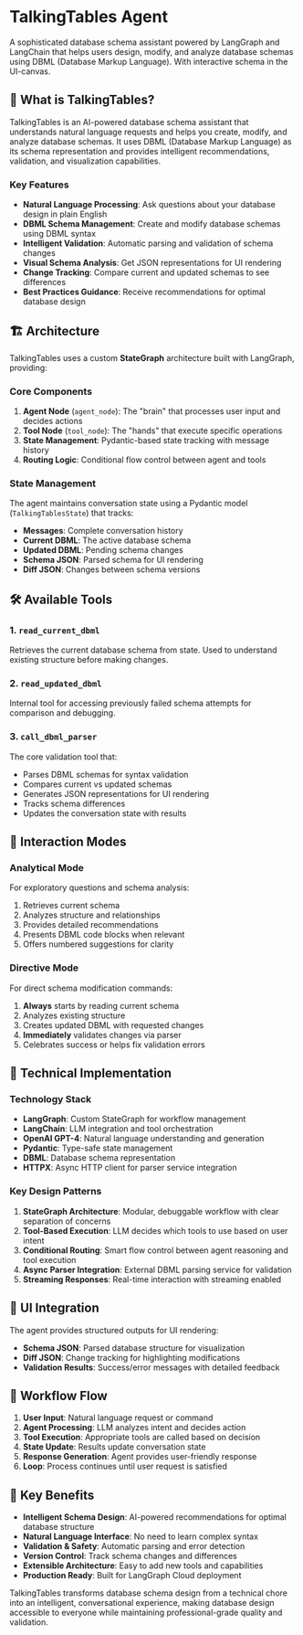 # TalkingTables Agent

A sophisticated database schema assistant powered by LangGraph and LangChain that helps users design, modify, and analyze database schemas using DBML (Database Markup Language). With interactive schema in the UI-canvas.  

## 🤖 What is TalkingTables?

TalkingTables is an AI-powered database schema assistant that understands natural language requests and helps you create, modify, and analyze database schemas. It uses DBML (Database Markup Language) as its schema representation and provides intelligent recommendations, validation, and visualization capabilities.

### Key Features

- **Natural Language Processing**: Ask questions about your database design in plain English
- **DBML Schema Management**: Create and modify database schemas using DBML syntax
- **Intelligent Validation**: Automatic parsing and validation of schema changes
- **Visual Schema Analysis**: Get JSON representations for UI rendering
- **Change Tracking**: Compare current and updated schemas to see differences
- **Best Practices Guidance**: Receive recommendations for optimal database design

## 🏗️ Architecture

TalkingTables uses a custom **StateGraph** architecture built with LangGraph, providing:

### Core Components

1. **Agent Node** (`agent_node`): The "brain" that processes user input and decides actions
2. **Tool Node** (`tool_node`): The "hands" that execute specific operations
3. **State Management**: Pydantic-based state tracking with message history
4. **Routing Logic**: Conditional flow control between agent and tools

### State Management

The agent maintains conversation state using a Pydantic model (`TalkingTablesState`) that tracks:

- **Messages**: Complete conversation history
- **Current DBML**: The active database schema
- **Updated DBML**: Pending schema changes
- **Schema JSON**: Parsed schema for UI rendering
- **Diff JSON**: Changes between schema versions

## 🛠️ Available Tools

### 1. `read_current_dbml`
Retrieves the current database schema from state. Used to understand existing structure before making changes.

### 2. `read_updated_dbml`
Internal tool for accessing previously failed schema attempts for comparison and debugging.

### 3. `call_dbml_parser`
The core validation tool that:
- Parses DBML schemas for syntax validation
- Compares current vs updated schemas
- Generates JSON representations for UI rendering
- Tracks schema differences
- Updates the conversation state with results

## 🎯 Interaction Modes

### Analytical Mode
For exploratory questions and schema analysis:
1. Retrieves current schema
2. Analyzes structure and relationships
3. Provides detailed recommendations
4. Presents DBML code blocks when relevant
5. Offers numbered suggestions for clarity

### Directive Mode
For direct schema modification commands:
1. **Always** starts by reading current schema
2. Analyzes existing structure
3. Creates updated DBML with requested changes
4. **Immediately** validates changes via parser
5. Celebrates success or helps fix validation errors

## 🔧 Technical Implementation

### Technology Stack
- **LangGraph**: Custom StateGraph for workflow management
- **LangChain**: LLM integration and tool orchestration
- **OpenAI GPT-4**: Natural language understanding and generation
- **Pydantic**: Type-safe state management
- **DBML**: Database schema representation
- **HTTPX**: Async HTTP client for parser service integration

### Key Design Patterns

1. **StateGraph Architecture**: Modular, debuggable workflow with clear separation of concerns
2. **Tool-Based Execution**: LLM decides which tools to use based on user intent
3. **Conditional Routing**: Smart flow control between agent reasoning and tool execution
4. **Async Parser Integration**: External DBML parsing service for validation
5. **Streaming Responses**: Real-time interaction with streaming enabled

## 🎨 UI Integration

The agent provides structured outputs for UI rendering:

- **Schema JSON**: Parsed database structure for visualization
- **Diff JSON**: Change tracking for highlighting modifications
- **Validation Results**: Success/error messages with detailed feedback

## 🔄 Workflow Flow

1. **User Input**: Natural language request or command
2. **Agent Processing**: LLM analyzes intent and decides action
3. **Tool Execution**: Appropriate tools are called based on decision
4. **State Update**: Results update conversation state
5. **Response Generation**: Agent provides user-friendly response
6. **Loop**: Process continues until user request is satisfied

## 🌟 Key Benefits

- **Intelligent Schema Design**: AI-powered recommendations for optimal database structure
- **Natural Language Interface**: No need to learn complex syntax
- **Validation & Safety**: Automatic parsing and error detection
- **Version Control**: Track schema changes and differences
- **Extensible Architecture**: Easy to add new tools and capabilities
- **Production Ready**: Built for LangGraph Cloud deployment

TalkingTables transforms database schema design from a technical chore into an intelligent, conversational experience, making database design accessible to everyone while maintaining professional-grade quality and validation. 